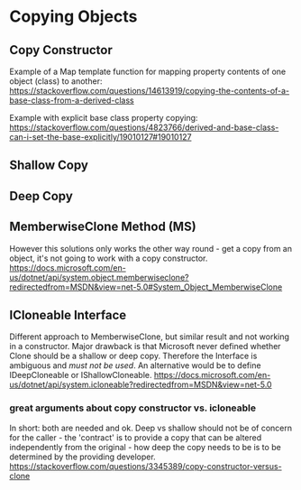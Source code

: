 # Copying Objects
## Copy Constructor

Example of a Map template function for mapping property contents of one object (class) to another:
https://stackoverflow.com/questions/14613919/copying-the-contents-of-a-base-class-from-a-derived-class

Example with explicit base class property copying:
https://stackoverflow.com/questions/4823766/derived-and-base-class-can-i-set-the-base-explicitly/19010127#19010127

## Shallow Copy

## Deep Copy

## MemberwiseClone Method (MS)
However this solutions only works the other way round - get a copy from an object, it's not going to work with a copy constructor.
https://docs.microsoft.com/en-us/dotnet/api/system.object.memberwiseclone?redirectedfrom=MSDN&view=net-5.0#System_Object_MemberwiseClone

## ICloneable Interface
Different approach to MemberwiseClone, but similar result and not working in a constructor.
Major drawback is that Microsoft never defined whether Clone should be a shallow or deep copy. 
Therefore the Interface is ambiguous and *must not be used*.
An alternative would be to define IDeepCloneable or IShallowCloneable.
https://docs.microsoft.com/en-us/dotnet/api/system.icloneable?redirectedfrom=MSDN&view=net-5.0

### great arguments about copy constructor vs. icloneable
In short: both are needed and ok. Deep vs shallow should not be of concern for the caller - the 'contract' is to provide a copy
that can be altered independently from the original - how deep the copy needs to be is to be determined by the providing developer.
https://stackoverflow.com/questions/3345389/copy-constructor-versus-clone
